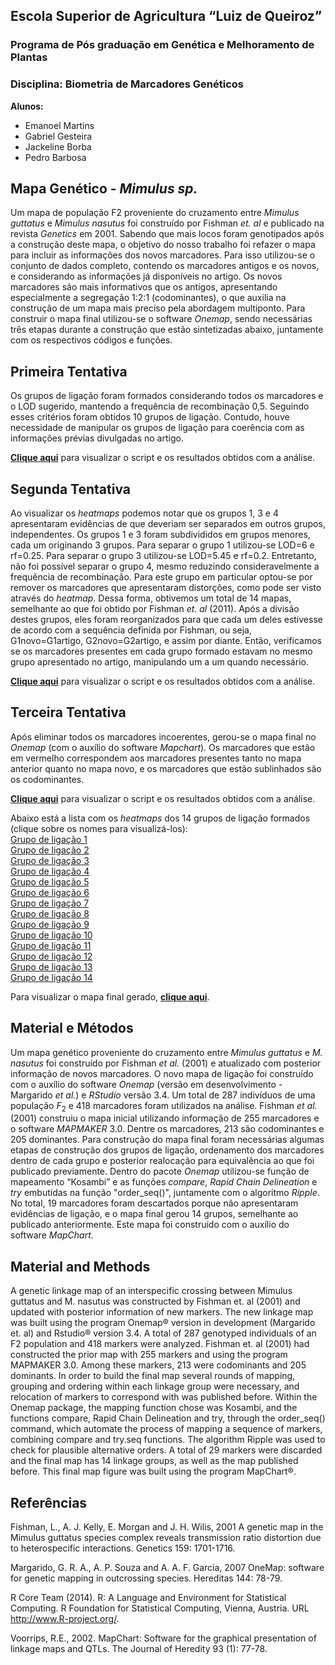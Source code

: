 ## Escola Superior de Agricultura “Luiz de Queiroz” 
### Programa de Pós graduação em Genética e Melhoramento de Plantas
### Disciplina: Biometria de Marcadores Genéticos

**Alunos:**
- Emanoel Martins
- Gabriel Gesteira
- Jackeline Borba
- Pedro Barbosa

## Mapa Genético - _Mimulus sp._

Um mapa de população F2 proveniente do cruzamento entre _Mimulus guttatus_ e _Mimulus nasutus_ foi construído por Fishman _et. al_ e publicado na revista _Genetics_ em 2001. Sabendo que mais locos foram genotipados após a construção deste mapa, o objetivo do nosso trabalho foi refazer o mapa para incluir as informações dos novos marcadores. Para isso utilizou-se o conjunto de dados completo, contendo os marcadores antigos e os novos, e considerando as informações já disponíveis no artigo.  Os novos marcadores são mais informativos que os antigos, apresentando especialmente a segregação 1:2:1 (codominantes), o que auxilia na construção de um mapa mais preciso pela abordagem multiponto. Para construir o mapa final utilizou-se o software _Onemap_, sendo necessárias três etapas durante a construção que estão sintetizadas abaixo, juntamente com os respectivos códigos e funções.

## Primeira Tentativa

Os grupos de ligação foram formados considerando todos os marcadores e o LOD sugerido, mantendo a frequência de recombinação 0,5. Seguindo esses critérios foram obtidos 10 grupos de ligação. Contudo, houve necessidade de manipular os grupos de ligação para coerência com as informações prévias divulgadas no artigo.

[**Clique aqui**](https://gabrielgesteira.github.io/Mapa-Mimulus/mapmimulus_1tentativa.html) para visualizar o script e os resultados obtidos com a análise.

## Segunda Tentativa

Ao visualizar os _heatmaps_ podemos notar que os grupos 1, 3 e 4 apresentaram evidências de que deveriam ser separados em outros grupos, independentes. Os grupos 1 e 3 foram subdivididos em grupos menores, cada um originando 3 grupos. Para separar o grupo 1 utilizou-se LOD=6 e rf=0.25. Para separar o grupo 3 utilizou-se LOD=5.45 e rf=0.2. Entretanto, não foi possível separar o grupo 4,  mesmo reduzindo consideravelmente a frequência de recombinação. Para este grupo em particular optou-se por remover os marcadores que apresentaram distorções, como pode ser visto através do _heatmap_. 
Dessa forma, obtivemos um total de 14 mapas, semelhante ao que foi obtido por Fishman _et. al_ (2011). Após a divisão destes grupos, eles foram reorganizados para que cada um deles estivesse de acordo com a sequência definida por Fishman, ou seja, G1novo=G1artigo, G2novo=G2artigo, e assim por diante. Então, verificamos se os marcadores presentes em cada grupo formado estavam no mesmo grupo apresentado no artigo, manipulando um a um quando necessário.

[**Clique aqui**](https://gabrielgesteira.github.io/Mapa-Mimulus/mapmimulus_2tentativa.html) para visualizar o script e os resultados obtidos com a análise.

## Terceira Tentativa

Após eliminar todos os marcadores incoerentes, gerou-se o mapa final no _Onemap_ (com o auxílio do software _Mapchart_). Os marcadores que estão em vermelho correspondem aos marcadores presentes tanto no mapa anterior quanto no mapa novo, e os marcadores que estão sublinhados são os codominantes.

[**Clique aqui**](https://gabrielgesteira.github.io/Mapa-Mimulus/mapmimulus_3tentativa.html) para visualizar o script e os resultados obtidos com a análise.

Abaixo está a lista com os _heatmaps_ dos 14 grupos de ligação formados (clique sobre os nomes para visualizá-los):  
[Grupo de ligação 1](https://gabrielgesteira.github.io/Mapa-Mimulus/images/heat1.tiff)  
[Grupo de ligação 2](https://gabrielgesteira.github.io/Mapa-Mimulus/images/heat2.tiff)  
[Grupo de ligação 3](https://gabrielgesteira.github.io/Mapa-Mimulus/images/heat3.tiff)  
[Grupo de ligação 4](https://gabrielgesteira.github.io/Mapa-Mimulus/images/heat4.tiff)  
[Grupo de ligação 5](https://gabrielgesteira.github.io/Mapa-Mimulus/images/heat5.tiff)  
[Grupo de ligação 6](https://gabrielgesteira.github.io/Mapa-Mimulus/images/heat6.tiff)  
[Grupo de ligação 7](https://gabrielgesteira.github.io/Mapa-Mimulus/images/heat7.tiff)  
[Grupo de ligação 8](https://gabrielgesteira.github.io/Mapa-Mimulus/images/heat8.tiff)  
[Grupo de ligação 9](https://gabrielgesteira.github.io/Mapa-Mimulus/images/heat9.tiff)  
[Grupo de ligação 10](https://gabrielgesteira.github.io/Mapa-Mimulus/images/heat10.tiff)  
[Grupo de ligação 11](https://gabrielgesteira.github.io/Mapa-Mimulus/images/heat11.tiff)  
[Grupo de ligação 12](https://gabrielgesteira.github.io/Mapa-Mimulus/images/heat12.tiff)  
[Grupo de ligação 13](https://gabrielgesteira.github.io/Mapa-Mimulus/images/heat13.tiff)  
[Grupo de ligação 14](https://gabrielgesteira.github.io/Mapa-Mimulus/images/heat14.tiff)

Para visualizar o mapa final gerado, [**clique aqui**](https://gabrielgesteira.github.io/Mapa-Mimulus/images/mapa_mimulus.pdf).

## Material e Métodos

Um mapa genético proveniente do cruzamento entre _Mimulus guttatus_ e _M. nasutus_ foi construído por Fishman _et al._ (2001) e atualizado com posterior informação de novos marcadores. O novo mapa de ligação foi construído com o auxílio do software _Onemap_ (versão em desenvolvimento - Margarido _et al._) e _RStudio_ versão 3.4. Um total de 287 indivíduos de uma população $F_2$ e 418 marcadores foram utilizados na análise. Fishman _et al._ (2001) construiu o mapa inicial utilizando informação de 255 marcadores e o software _MAPMAKER_ 3.0. Dentre os marcadores, 213 são codominantes e 205 dominantes. Para construção do mapa final foram necessárias algumas etapas de construção dos grupos de ligação, ordenamento dos marcadores dentro de cada grupo e posterior realocação para equivalência ao que foi publicado previamente. Dentro do pacote _Onemap_ utilizou-se função de mapeamento “Kosambi” e as funções _compare_, _Rapid Chain Delineation_ e _try_ embutidas na função "order_seq()", juntamente com o algoritmo _Ripple_. No total, 19 marcadores foram descartados porque não apresentaram evidências de ligação, e o mapa final gerou 14 grupos, semelhante ao publicado anteriormente. Este mapa foi construído com o auxílio do software _MapChart_.

## Material and Methods

A genetic linkage map of an interspecific crossing between Mimulus guttatus and M. nasutus was constructed by Fishman et. al (2001) and updated with posterior information of new markers. The new linkage map was built using the program Onemap® version in development (Margarido et. al) and Rstudio® version 3.4. A total of 287 genotyped individuals of an F2 population and 418 markers were analyzed. Fishman et. al (2001) had constructed the prior map with 255 markers and using the program MAPMAKER 3.0. Among these markers, 213 were codominants and 205 dominants. In order to build the final map several rounds of mapping, grouping and ordering within each linkage group were necessary, and relocation of markers to correspond with was published before. Within the Onemap package, the mapping function chose was Kosambi, and the functions compare, Rapid Chain Delineation and try, through the order_seq() command, which automate the process of mapping a sequence of markers, combining compare and try.seq functions. The algorithm Ripple was used to check for plausible alternative orders. A total of 29 markers were discarded and the final map has 14 linkage groups, as well as the map published before. This final map figure was built using the program MapChart®.


## Referências

Fishman, L., A. J. Kelly, E. Morgan and J. H. Wilis, 2001 A genetic map in the Mimulus guttatus species complex reveals transmission ratio distortion due to heterospecific interactions. Genetics 159: 1701-1716.

Margarido, G. R. A., A. P. Souza and A. A. F. Garcia, 2007 OneMap: software for genetic mapping in outcrossing species. Hereditas 144: 78-79.

R Core Team (2014). R: A Language and Environment for Statistical Computing. R Foundation for Statistical Computing, Vienna, Austria. URL http://www.R-project.org/.

Voorrips, R.E., 2002. MapChart: Software for the graphical presentation of linkage maps and QTLs. The Journal of Heredity 93 (1): 77-78.
